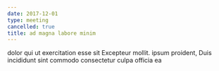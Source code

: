 ```yaml
---
date: 2017-12-01
type: meeting
cancelled: true
title: ad magna labore minim
---
```

dolor qui ut exercitation esse sit Excepteur mollit. ipsum proident, Duis incididunt sint commodo consectetur culpa officia ea